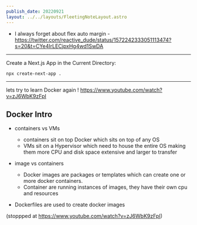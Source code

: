 ```yaml
---
publish_date: 20220921    
layout: ../../layouts/FleetingNoteLayout.astro
---
```

- I always forget about flex auto margin - https://twitter.com/reactive_dude/status/1572242333051113474?s=20&t=CYe4IrLECjpxHg4wd1SwDA


----

Create a Next.js App in the Current Directory:

```
npx create-next-app .
```


--- 
lets try to learn Docker again ! https://www.youtube.com/watch?v=zJ6WbK9zFpI

## Docker Intro
 - containers vs VMs 
	 - containers sit on top Docker which sits on top of any OS
	 - VMs sit on a Hypervisor which need to house the entire OS making them more CPU and disk space extensive and larger to transfer


- image vs containers
	- Docker images are packages or templates which can create one or more docker containers.
	- Container are running instances of images, they have their own cpu and resources


- Dockerfiles are used to create docker images


(stoppped at https://www.youtube.com/watch?v=zJ6WbK9zFpI)